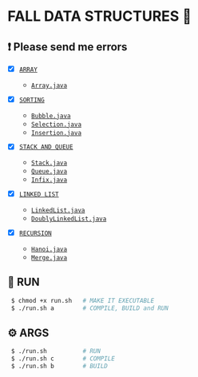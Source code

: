 # FALL DATA STRUCTURES 🚀 
## ❗ Please send me errors

- [x] [`ARRAY`](https://github.com/async4/fall-data-structures/wiki/ARRAY)
    - [`Array.java`](https://github.com/async4/fall-data-structures/blob/main/Source/Array.java)

- [x] [`SORTING`](https://github.com/async4/fall-data-structures/wiki/SORTING)
    - [`Bubble.java`](https://github.com/async4/fall-data-structures/blob/main/Source/Bubble.java)
    - [`Selection.java`](https://github.com/async4/fall-data-structures/blob/main/Source/Selection.java)
    - [`Insertion.java`](https://github.com/async4/fall-data-structures/blob/main/Source/Insertion.java)

- [x] [`STACK AND QUEUE`](https://github.com/async4/fall-data-structures/wiki/STACK-AND-QUEUE)
    - [`Stack.java`](https://github.com/async4/fall-data-structures/blob/main/Source/Stack.java)
    - [`Queue.java`](https://github.com/async4/fall-data-structures/blob/main/Source/Queue.java)
    - [`Infix.java`](https://github.com/async4/fall-data-structures/blob/main/Source/Infix.java)

- [x] [`LINKED LIST`](https://github.com/async4/fall-data-structures/wiki/LINKED-LIST)
    - [`LinkedList.java`](https://github.com/async4/fall-data-structures/blob/main/Source/LinkedList.java)
    - [`DoublyLinkedList.java`](https://github.com/async4/fall-data-structures/blob/main/Source/DoublyLinkedList.java)


- [x] [`RECURSION`](https://github.com/async4/fall-data-structures/wiki/RECURSION)
    - [`Hanoi.java`](https://github.com/async4/fall-data-structures/blob/main/Source/Hanoi.java)
    - [`Merge.java`](https://github.com/async4/fall-data-structures/blob/main/Source/Merge.java)

## 🏃 RUN
``` bash
 $ chmod +x run.sh   # MAKE IT EXECUTABLE
 $ ./run.sh a        # COMPILE, BUILD and RUN
```

## ⚙ ARGS
``` bash
 $ ./run.sh          # RUN
 $ ./run.sh c        # COMPILE
 $ ./run.sh b        # BUILD
```
